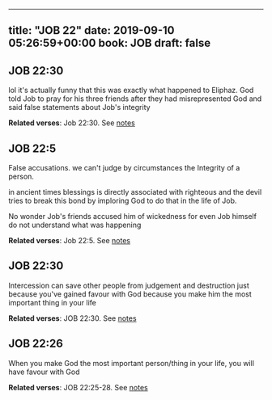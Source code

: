 
---
title: "JOB 22"
date: 2019-09-10 05:26:59+00:00
book: JOB
draft: false
---

## JOB 22:30

lol it's actually funny that this was exactly what happened to Eliphaz. God told Job to pray for his three friends after they had misrepresented God and said false statements about Job's integrity

**Related verses**: Job 22:30. See [notes](https://my.bible.com/notes/3250058955816951957)


## JOB 22:5

False accusations. we can't judge by circumstances the Integrity of a person.

in ancient times blessings is directly associated with righteous and the devil tries to break this bond by imploring God to do that in the life of Job.

No wonder Job's friends accused him of wickedness for even Job himself do not understand what was happening

**Related verses**: Job 22:5. See [notes](https://my.bible.com/notes/3250041431293420532)


## JOB 22:30

Intercession can save other people from judgement and destruction just because you've gained favour with God because you make him the most important thing in your life

**Related verses**: JOB 22:30. See [notes](https://my.bible.com/notes/2683348816166118275)


## JOB 22:26

When you make God the most important person/thing in your life, you will have favour with God

**Related verses**: JOB 22:25-28. See [notes](https://my.bible.com/notes/2683347467085013885)

